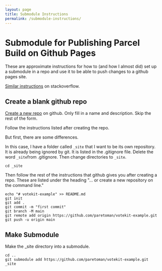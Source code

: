 ```yaml
---
layout: page
title: Submodule Instructions
permalink: /submodule-instructions/
---
```

# Submodule for Publishing Parcel Build on Github Pages

These are approximate instructions for how to (and how I almost did) set up a submodule in a repo and use it to be able to push changes to a github pages site.

[Similar instructions](https://stackoverflow.com/questions/14800669/git-create-repo-as-submodule) on stackoverflow.

## Create a blank github repo

[Create a new repo](https://github.com/new) on github. Only fill in a name and description. Skip the rest of the form.

Follow the instructions listed after creating the repo.

But first, there are some differences.

In this case, I have a folder called `_site` that I want to be its own repository. It is already being ignored by git. It is listed in the .gitignore file. Delete the word `_site`from .gitignore. Then change directories to `_site`.

```
cd _site
```
Then follow the rest of the instructions that github gives you after creating a repo. These are listed under the heading "... or create a new repository on the command line."
```
echo "# votekit-example" >> README.md
git init
git add .
git commit -m "first commit"
git branch -M main
git remote add origin https://github.com/paretoman/votekit-example.git
git push -u origin main
```

## Make Submodule

Make the _site directory into a submodule.

```
cd ..
git submodule add https://github.com/paretoman/votekit-example.git _site
```
